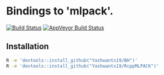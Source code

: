 # Bindings to 'mlpack'.
[![Build Status](https://travis-ci.com/Yashwants19/RcppMLPACK-1.svg?branch=master)](https://travis-ci.com/github/Yashwants19/RcppMLPACK-1)
[![AppVeyor Build Status](https://ci.appveyor.com/api/projects/status/github/Yashwants19/RcppMLPACK-1?branch=master&svg=true)](https://ci.appveyor.com/project/Yashwants19/RcppMLPACK-1)
## Installation
```sh
R -e 'devtools::install_github("Yashwants19/BH")'
R -e 'devtools::install_github("Yashwants19/RcppMLPACK")'
```